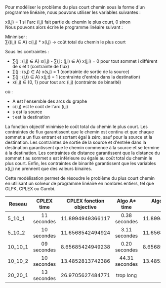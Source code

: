 Pour modéliser le problème du plus court chemin sous la forme d'un programme linéaire, nous pouvons utiliser les variables suivantes :

x(i,j) = 1 si l'arc (i,j) fait partie du chemin le plus court, 0 sinon<br>
Nous pouvons alors écrire le programme linéaire suivant :

Minimiser :<br>
∑{(i,j) ∈ A} c(i,j) * x(i,j) -> coût total du chemin le plus court<br>

Sous les contraintes :

- ∑{j : (i,j) ∈ A} x(i,j) - ∑{j : (j,i) ∈ A} x(j,i) = 0 pour tout sommet i différent de s et t (contrainte de flux)<br>
- ∑{j : (s,j) ∈ A} x(s,j) = 1 (contrainte de sortie de la source)<br>
- ∑{j : (j,t) ∈ A} x(j,t) = 1 (contrainte d'entrée dans la destination)<br>
- x(i,j) ∈ {0, 1} pour tout arc (i,j) (contrainte de binarité)<br>

où :

- A est l'ensemble des arcs du graphe<br>
- c(i,j) est le coût de l'arc (i,j)<br>
- s est la source<br>
- t est la destination<br>

La fonction objectif minimise le coût total du chemin le plus court. Les contraintes de flux garantissent que le chemin est continu et que chaque sommet a un flux entrant et sortant égal à zéro, sauf pour la source et la destination. Les contraintes de sortie de la source et d'entrée dans la destination garantissent que le chemin commence à la source et se termine à la destination. Les contraintes de distance garantissent que la distance du sommet t au sommet s est inférieure ou égale au coût total du chemin le plus court. Enfin, les contraintes de binarité garantissent que les variables x(i,j) ne prennent que des valeurs binaires.<br>

Cette modélisation permet de résoudre le problème du plus court chemin en utilisant un solveur de programme linéaire en nombres entiers, tel que GLPK, CPLEX ou Gurobi.

|   Reseau   |   CPLEX time  |   CPLEX fonction objective  |  Algo A* time |  Algo A* fonvtion objective |
|---    |:-:    |:-:    |:-:    |--:    |
|   5_10_1   |   11 secondes  |  11.8994949366117  |  0.38 secondes  |  11.8994949366117  |
|   5_10_2   |   10 secondes  |  11.6568542494924  |  3.11 secondes  |  11.6568542494924  |
|   10_10_1   |   09 secondes  |  8.65685424949238  |  0.20 secondes  |  8.65685424949238  |
|   10_10_2   |   10 secondes  |  13.4852813742386  |  44.31 secondes  |  13.4852813742386  |
|   20_20_1   |   13 secondes  |  26.9705627484771  |  trop long  |     |